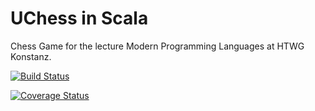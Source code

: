 # UChess in Scala

Chess Game for the lecture Modern Programming Languages at HTWG Konstanz.

[![Build Status](https://travis-ci.org/Die-Scala-Hasen/Uchess_Scala.svg?branch=master)](https://travis-ci.org/Die-Scala-Hasen/Uchess_Scala)

[![Coverage Status](https://coveralls.io/repos/github/Die-Scala-Hasen/Uchess_Scala/badge.svg?branch=master)](https://coveralls.io/github/Die-Scala-Hasen/Uchess_Scala?branch=master)